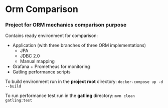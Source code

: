 # Orm Comparison
### Project for ORM mechanics comparison purpose

Contains ready environment for comparison:
* Application (with three branches of three ORM implementations)
  * JPA
  * JDBC 2.0
  * Manual mapping
* Grafana + Prometheus for monitoring
* Gatling performance scripts

To build environment run in the **project root** directory: `docker-compose up -d --build`

To run performance test run in the **gatling** directory: `mvn clean gatling:test`
